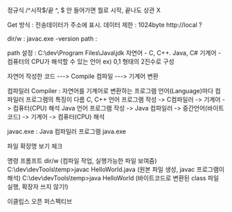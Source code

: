 정규식 /^시작$/끝
^, $  안 들어가면 뭘로 시작, 끝나도 상관 X

Get 방식 : 전송데이터가 주소에 표시. 데이터 제한 : 1024byte
http://local
?




dir/w
: 
javac.exe
 -version
 path : 


path 설정 : C:\dev\Program Files\Java\jdk
자연어 - C, C++. Java, C#
기계어 - 컴퓨터의 CPU가 해석할 수 있는 언어
        ex) 0,1 형태의 2진수로 구성

자연어 작성한 코드 ---> Compile 컴파일 ---> 기계어 변환

컴파일러 Compiler : 자연어를 기계어로 변환하는 프로그램
언어(Language)마다 컴파일러 프로그램의 특징이 다름
C, C++ 언어 프로그램 작성 -> C컴파일러 -> 기계어 -> 컴퓨터(CPU) 해석
Java 언어 프로그램 작성 -> Java 컴파일러 -> 
                        중간언어(바이트코드) -> 기계어 -> 컴퓨터(CPU) 해석

javac.exe : Java 컴파일러 프로그램
java.exe

파일 확장명 보기 체크

명령 프롬프트
dir/w (컴파일 작업, 실행가능한 파일 보여줌)
C:\dev\devTools\temp>javac HelloWorld.java (원본 파일 생성, javac 프로그램이 해석) 
C:\dev\devTools\temp>java HelloWorld (바이트코드로 변환된 class 파일 실행, 확장자 쓰지 않기!)



이클립스
오픈 퍼스펙티브
